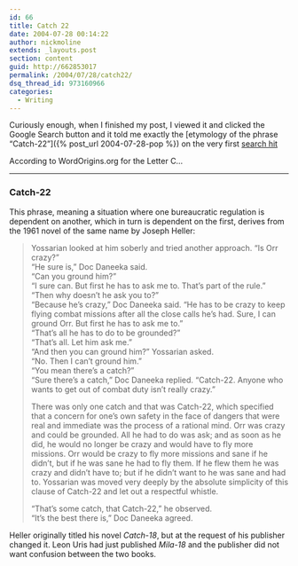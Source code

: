 ```yaml
---
id: 66
title: Catch 22
date: 2004-07-28 00:14:22
author: nickmoline
extends: _layouts.post
section: content
guid: http://662853017
permalink: /2004/07/28/catch22/
dsq_thread_id: 973160966
categories:
  - Writing
---
```

Curiously enough, when I finished my post, I viewed it and clicked the Google Search button and it told me exactly the [etymology of the phrase &#8220;Catch-22&#8221;]({% post_url 2004-07-28-pop %}) on the very first [search hit](http://www.wordorigins.org/wordorc.htm#catch-22)

<!--more-->

According to WordOrigins.org for the Letter C&#8230;

* * *

### Catch-22

This phrase, meaning a situation where one bureaucratic regulation is dependent on another, which in turn is dependent on the first, derives from the 1961 novel of the same name by Joseph Heller:

> Yossarian looked at him soberly and tried another approach. &#8220;Is Orr crazy?&#8221;   
> &#8220;He sure is,&#8221; Doc Daneeka said.  
> &#8220;Can you ground him?&#8221;  
> &#8220;I sure can. But first he has to ask me to. That&#8217;s part of the rule.&#8221;  
> &#8220;Then why doesn&#8217;t he ask you to?&#8221;  
> &#8220;Because he&#8217;s crazy,&#8221; Doc Daneeka said. &#8220;He has to be crazy to keep flying combat missions after all the close calls he&#8217;s had. Sure, I can ground Orr. But first he has to ask me to.&#8221;  
> &#8220;That&#8217;s all he has to do to be grounded?&#8221;  
> &#8220;That&#8217;s all. Let him ask me.&#8221;  
> &#8220;And then you can ground him?&#8221; Yossarian asked.  
> &#8220;No. Then I can&#8217;t ground him.&#8221;  
> &#8220;You mean there&#8217;s a catch?&#8221;  
> &#8220;Sure there&#8217;s a catch,&#8221; Doc Daneeka replied. &#8220;Catch-22. Anyone who wants to get out of combat duty isn&#8217;t really crazy.&#8221;
> 
> There was only one catch and that was Catch-22, which specified that a concern for one&#8217;s own safety in the face of dangers that were real and immediate was the process of a rational mind. Orr was crazy and could be grounded. All he had to do was ask; and as soon as he did, he would no longer be crazy and would have to fly more missions. Orr would be crazy to fly more missions and sane if he didn&#8217;t, but if he was sane he had to fly them. If he flew them he was crazy and didn&#8217;t have to; but if he didn&#8217;t want to he was sane and had to. Yossarian was moved very deeply by the absolute simplicity of this clause of Catch-22 and let out a respectful whistle.
> 
> &#8220;That&#8217;s some catch, that Catch-22,&#8221; he observed.  
> &#8220;It&#8217;s the best there is,&#8221; Doc Daneeka agreed.

Heller originally titled his novel _Catch-18_, but at the request of his publisher changed it. Leon Uris had just published _Mila-18_ and the publisher did not want confusion between the two books.
